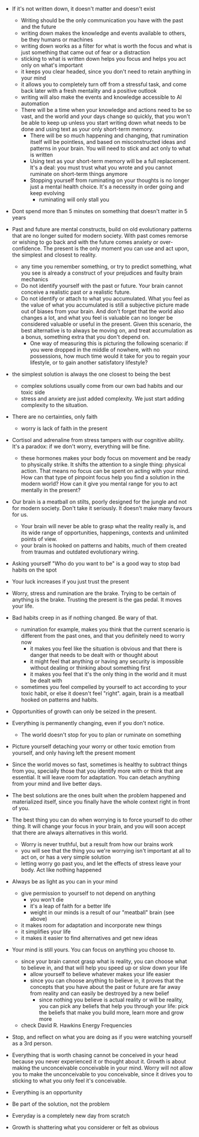 - If it's not written down, it doesn't matter and doesn't exist
  - Writing should be the only communication you have with the past and the future
  - writing down makes the knowledge and events available to others, be they humans or machines
  - writing down works as a filter for what is worth the focus and what is just something that came out of fear or a distraction
  - sticking to what is written down helps you focus and helps you act only on what's important
  - it keeps you clear headed, since you don't need to retain anything in your mind 
  - it allows you to completely turn off from a stressful task, and come back later with a fresh mentality and a positive outlook
  - writing will also make the events and knowledge accessible to AI automation
  - There will be a time when your knowledge and actions need to be so vast, and the world and your days change so quickly, that you won't be able to keep up unless you start writing down what needs to be done and using text as your only short-term memory.
    - There will be so much happening and changing, that rumination itself will be pointless, and based on misconstructed ideas and patterns in your brain. You will need to stick and act only to what is written
    - Using text as your short-term memory will be a full replacement. It's a deal: you must trust what you wrote and you cannot ruminate on short-term things anymore
    - Stopping yourself from ruminating on your thoughts is no longer just a mental health choice. It's a necessity in order going and keep evolving
      - ruminating will only stall you

- Dont spend more than 5 minutes on something that doesn't matter in 5 years

- Past and future are mental constructs, build on old evolutionary patterns that are no longer suited for modern society. With past comes remorse or wishing to go back and with the future comes anxiety or over-confidence. The present is the only moment you can use and act upon, the simplest and closest to reality.
  - any time you remember something, or try to predict something, what you see is already a construct of your prejudices and faulty brain mechanics
  - Do not identify yourself with the past or future. Your brain cannot conceive a realistic past or a realistic future.
  - Do not identify or attach to what you accumulated. What you feel as the value of what you accumulated is still a subjective picture made out of biases from your brain. And don't forget that the world also changes a lot, and what you feel is valuable can no longer be considered valuable or useful in the present. Given this scenario, the best alternative is to always be moving on, and treat accumulation as a bonus, something extra that you don't depend on.
    - One way of measuring this is picturing the following scenario: if you were dropped in the middle of nowhere, with no possessions, how much time would it take for you to regain your lifestyle, or to gain another satisfatory lifestyle?

- the simplest solution is always the one closest to being the best
  - complex solutions usually come from our own bad habits and our toxic side
  - stress and anxiety are just added complexity. We just start adding complexity to the situation. 

- There are no certainties, only faith
  - worry is lack of faith in the present

- Cortisol and adrenaline from stress tampers with our cognitive ability. It's a paradox: if we don't worry, everything will be fine.
  - these hormones makes your body focus on movement and be ready to physically strike. It shifts the attention to a single thing: physical action. That means no focus can be spent on acting with your mind. How can that type of pinpoint focus help you find a solution in the modern world? How can it give you mental range for you to act mentally in the present?

- Our brain is a meatball on stilts, poorly designed for the jungle and not for modern society. Don't take it seriously. It doesn't make many favours for us. 
  - Your brain will never be able to grasp what the reality really is, and its wide range of opportunities, happenings, contexts and unlimited points of view.
  - your brain is hooked on patterns and habits, much of them created from traumas and outdated evolutionary wiring.

- Asking yourself "Who do you want to be" is a good way to stop bad habits on the spot

- Your luck increases if you just trust the present

- Worry, stress and rumination are the brake. Trying to be certain of anything is the brake. Trusting the present is the gas pedal. It moves your life.

- Bad habits creep in as if nothing changed. Be wary of that.
  - rumination for example, makes you think that the current scenario is different from the past ones, and that you definitely need to worry now
    - it makes you feel like the situation is obvious and that there is danger that needs to be dealt with or thought about
    - it might feel that anything or having any security is impossible without dealing or thinking about something first
    - it makes you feel that it's the only thing in the world and it must be dealt with
  - sometimes you feel compelled by yourself to act according to your toxic habit, or else it doesn't feel "right". again, brain is a meatball hooked on patterns and habits.

- Opportunities of growth can only be seized in the present. 

- Everything is permanently changing, even if you don't notice. 
  - The world doesn't stop for you to plan or ruminate on something 

- Picture yourself detaching your worry or other toxic emotion from yourself, and only having left the present moment

- Since the world moves so fast, sometimes is healthy to subtract things from you, specially those that you identify more with or think that are essential. It will leave room for adaptation. You can detach anything from your mind and live better days. 

- The best solutions are the ones built when the problem happened and materialized itself, since you finally have the whole context right in front of you.

- The best thing you can do when worrying is to force yourself to do other thing. It will change your focus in your brain, and you will soon accept that there are always alternatives in this world.
  - Worry is never truthful, but a result from how our brains work
  - you will see that the thing you we're worrying isn't important at all to act on, or has a very simple solution
  - letting worry go past you, and let the effects of stress leave your body. Act like nothing happened

- Always be as light as you can in your mind
  - give permission to yourself to not depend on anything
    - you won't die
    - it's a leap of faith for a better life
    - weight in our minds is a result of our "meatball" brain (see above)
  - it makes room for adaptation and incorporate new things
  - it simplifies your life
  - it makes it easier to find alternatives and get new ideas

- Your mind is still yours. You can focus on anything you choose to.
  - since your brain cannot grasp what is reality, you can choose what to believe in, and that will help you speed up or slow down your life
    - allow yourself to believe whatever makes your life easier
    - since you can choose anything to believe in, it proves that the concepts that you have about the past or future are far away from reality and can easily be destroyed by a new belief
      - since nothing you believe is actual reality or will be reality, you can pick any beliefs that help you through your life: pick the beliefs that make you build more, learn more and grow more
  - check David R. Hawkins Energy Frequencies

- Stop, and reflect on what you are doing as if you were watching yourself as a 3rd person.

- Everything that is worth chasing cannot be conceived in your head because you never experienced it or thought about it. Growth is about making the unconceivable conceivable in your mind. Worry will not allow you to make the unconceivable to you conceivable, since it drives you to sticking to what you only feel it's conceivable.

- Everything is an opportunity 

- Be part of the solution, not the problem

- Everyday is a completely new day from scratch

- Growth is shattering what you considerer or felt as obvious
